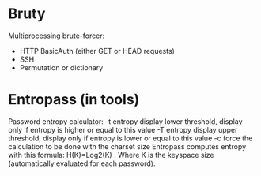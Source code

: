 # Bruty
Multiprocessing brute-forcer:
- HTTP BasicAuth (either GET or HEAD requests)
- SSH
- Permutation or dictionary

# Entropass (in tools)
Password entropy calculator:
-t entropy display lower threshold, display only if entropy is higher or equal to this value
-T entropy display upper threshold, display only if entropy is lower or equal to this value
-c force the calculation to be done with the charset size
Entropass computes entropy with this formula: H(K)=Log2(K) . Where K is the keyspace size (automatically evaluated for each password).
